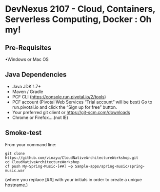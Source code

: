 # DevNexus 2107 - Cloud, Containers, Serverless Computing, Docker : Oh my!

## Pre-Requisites
•Windows or Mac OS

## Java Dependencies
* Java JDK 1.7+
* Maven / Gradle
* PCF CLI (https://console.run.pivotal.io/2/tools)
* PCF account (Pivotal Web Services “Trial account” will be best)
	Go to run.pivotal.io and click the “Sign up for free” button.
* Your preferred git client or https://git-scm.com/downloads
* Chrome or Firefox….(not IE)

## Smoke-test
From your command line:
```
git clone https://github.com/vinayu/CloudNativeArchitectureWorkshop.git
cd CloudNativeArchitectureWorkshop
cf push My-Spring-Music-[##] –p Sample-apps/spring-music/spring-music.war
```
(where you replace [##] with your initials in order to create a unique hostname.)
